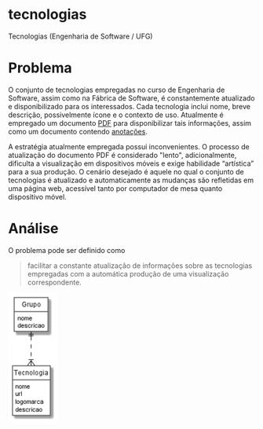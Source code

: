 # tecnologias

Tecnologias (Engenharia de Software / UFG)

# Problema

O conjunto de tecnologias empregadas no curso de Engenharia de Software, assim como na Fábrica de Software, é constantemente atualizado e disponibilizado para os interessados. Cada tecnologia inclui nome, breve descrição, possivelmente ícone e o contexto de uso. Atualmente é empregado um documento [PDF](https://ww2.inf.ufg.br/~fabio/terreno-ferramentas.pdf) para disponibilizar tais informações, assim como um documento contendo [anotações](https://docs.google.com/document/d/1kiniQskETRJu6T3-n5gAvYfKyh11xKVsJ8FkqNSGW6g/edit#heading=h.uwtpzkmp9874). 

A estratégia atualmente empregada possui inconvenientes. O processo de atualização do documento PDF é considerado "lento", adicionalmente, dificulta a visualização em dispositivos móveis e exige habilidade “artística” para a sua produção. O cenário desejado é aquele no qual o conjunto de tecnologias é atualizado e automaticamente as mudanças são refletidas em uma página web, acessível tanto por computador de mesa quanto dispositivo móvel.

# Análise

O problema pode ser definido como 

> facilitar a constante atualização de informações sobre as tecnologias
> empregadas com a automática produção de uma visualização
> correspondente.

<img src="https://github.com/kyriosdata/tecnologias/blob/main/imagens/modelo.png" width="100px">
